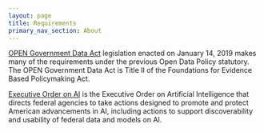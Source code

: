 ```yaml
---
layout: page
title: Requirements
primary_nav_section: About
---
```


[OPEN Government Data
Act](https://www.congress.gov/bill/115th-congress/house-bill/4174/text)
legislation enacted on January 14, 2019 makes many of the requirements under the
previous Open Data Policy statutory. The OPEN Government Data Act is Title II of
the Foundations for Evidence Based Policymaking Act.

[Executive Order on AI](https://www.whitehouse.gov/ai/executive-order-ai/) is
the Executive Order on Artificial Intelligence that directs federal agencies to
take actions designed to promote and protect American advancements in AI,
including actions to support discoverability and usability of federal data and
models on AI.
